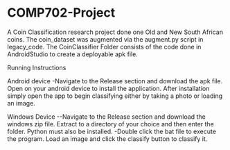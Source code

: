 # COMP702-Project

A Coin Classification research project done one Old and New South African coins. The coin_dataset was augmented via the augment.py script in legacy_code. The CoinClassifier Folder consists of the code done in AndroidStudio to create a deployable apk file.

Running Instructions

Android device
-Navigate to the Release section and download the apk file. Open on your android device to install the application. After installation simply open the app to begin classifying either by taking a photo or loading an image.

Windows Device
--Navigate to the Release section and download the windows zip file. Extract to a directory of your choice and then enter the folder. Python must also be installed.
-Double click the bat file to execute the program. Load an image and click the classify button to classify it.
